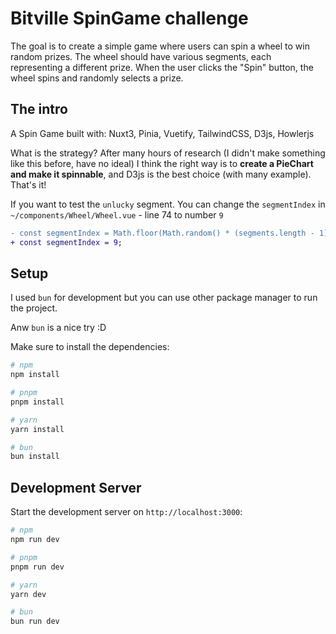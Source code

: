 # Bitville SpinGame challenge

The goal is to create a simple game where users can spin a wheel to win random prizes.
The wheel should have various segments, each representing a different prize.
When the user clicks the "Spin" button, the wheel spins and randomly selects a prize.

## The intro

A Spin Game built with: Nuxt3, Pinia, Vuetify, TailwindCSS, D3js, Howlerjs

What is the strategy? After many hours of research (I didn't make something like this before, have no ideal)
I think the right way is to <b>create a PieChart and make it spinnable</b>,
and D3js is the best choice (with many example). That's it!

If you want to test the `unlucky` segment. You can change the `segmentIndex` in `~/components/Wheel/Wheel.vue` - line 74 to number `9`

```diff
- const segmentIndex = Math.floor(Math.random() * (segments.length - 1));
+ const segmentIndex = 9;
```

## Setup

I used `bun` for development but you can use other package manager to run the project.

Anw `bun` is a nice try :D

Make sure to install the dependencies:

```bash
# npm
npm install

# pnpm
pnpm install

# yarn
yarn install

# bun
bun install
```

## Development Server

Start the development server on `http://localhost:3000`:

```bash
# npm
npm run dev

# pnpm
pnpm run dev

# yarn
yarn dev

# bun
bun run dev
```
